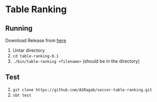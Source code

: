 # Table Ranking

## Running

Download Release from [here](https://github.com/ASRagab/soccer-table-ranking/releases)

1. Untar directory
2. `cd table-ranking-0.1`
3. `./bin/table-ranking <filename>` (should be in the directory)


## Test

1. `git clone https://github.com/ASRagab/soccer-table-ranking.git`
2. `sbt test`


 